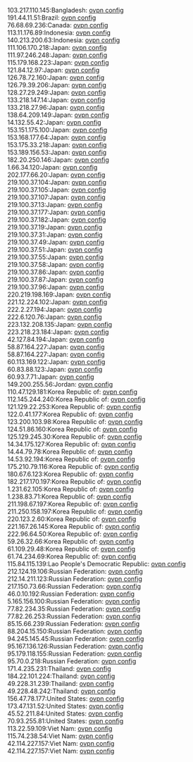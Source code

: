 103.217.110.145:Bangladesh: [ovpn config](vpn/103_217_110_145.ovpn)  
191.44.11.51:Brazil: [ovpn config](vpn/191_44_11_51.ovpn)  
76.68.69.236:Canada: [ovpn config](vpn/76_68_69_236.ovpn)  
113.11.176.89:Indonesia: [ovpn config](vpn/113_11_176_89.ovpn)  
140.213.200.63:Indonesia: [ovpn config](vpn/140_213_200_63.ovpn)  
111.106.170.218:Japan: [ovpn config](vpn/111_106_170_218.ovpn)  
111.97.246.248:Japan: [ovpn config](vpn/111_97_246_248.ovpn)  
115.179.168.223:Japan: [ovpn config](vpn/115_179_168_223.ovpn)  
121.84.12.97:Japan: [ovpn config](vpn/121_84_12_97.ovpn)  
126.78.72.160:Japan: [ovpn config](vpn/126_78_72_160.ovpn)  
126.79.39.206:Japan: [ovpn config](vpn/126_79_39_206.ovpn)  
128.27.29.249:Japan: [ovpn config](vpn/128_27_29_249.ovpn)  
133.218.147.14:Japan: [ovpn config](vpn/133_218_147_14.ovpn)  
133.218.27.96:Japan: [ovpn config](vpn/133_218_27_96.ovpn)  
138.64.209.149:Japan: [ovpn config](vpn/138_64_209_149.ovpn)  
14.132.55.42:Japan: [ovpn config](vpn/14_132_55_42.ovpn)  
153.151.175.100:Japan: [ovpn config](vpn/153_151_175_100.ovpn)  
153.168.177.64:Japan: [ovpn config](vpn/153_168_177_64.ovpn)  
153.175.33.218:Japan: [ovpn config](vpn/153_175_33_218.ovpn)  
153.189.156.53:Japan: [ovpn config](vpn/153_189_156_53.ovpn)  
182.20.250.146:Japan: [ovpn config](vpn/182_20_250_146.ovpn)  
1.66.34.120:Japan: [ovpn config](vpn/1_66_34_120.ovpn)  
202.177.66.20:Japan: [ovpn config](vpn/202_177_66_20.ovpn)  
219.100.37.104:Japan: [ovpn config](vpn/219_100_37_104.ovpn)  
219.100.37.105:Japan: [ovpn config](vpn/219_100_37_105.ovpn)  
219.100.37.107:Japan: [ovpn config](vpn/219_100_37_107.ovpn)  
219.100.37.13:Japan: [ovpn config](vpn/219_100_37_13.ovpn)  
219.100.37.177:Japan: [ovpn config](vpn/219_100_37_177.ovpn)  
219.100.37.182:Japan: [ovpn config](vpn/219_100_37_182.ovpn)  
219.100.37.19:Japan: [ovpn config](vpn/219_100_37_19.ovpn)  
219.100.37.31:Japan: [ovpn config](vpn/219_100_37_31.ovpn)  
219.100.37.49:Japan: [ovpn config](vpn/219_100_37_49.ovpn)  
219.100.37.51:Japan: [ovpn config](vpn/219_100_37_51.ovpn)  
219.100.37.55:Japan: [ovpn config](vpn/219_100_37_55.ovpn)  
219.100.37.58:Japan: [ovpn config](vpn/219_100_37_58.ovpn)  
219.100.37.86:Japan: [ovpn config](vpn/219_100_37_86.ovpn)  
219.100.37.87:Japan: [ovpn config](vpn/219_100_37_87.ovpn)  
219.100.37.96:Japan: [ovpn config](vpn/219_100_37_96.ovpn)  
220.219.198.169:Japan: [ovpn config](vpn/220_219_198_169.ovpn)  
221.12.224.102:Japan: [ovpn config](vpn/221_12_224_102.ovpn)  
222.2.27.194:Japan: [ovpn config](vpn/222_2_27_194.ovpn)  
222.6.120.76:Japan: [ovpn config](vpn/222_6_120_76.ovpn)  
223.132.208.135:Japan: [ovpn config](vpn/223_132_208_135.ovpn)  
223.218.23.184:Japan: [ovpn config](vpn/223_218_23_184.ovpn)  
42.127.84.194:Japan: [ovpn config](vpn/42_127_84_194.ovpn)  
58.87.164.227:Japan: [ovpn config](vpn/58_87_164_227.ovpn)  
58.87.164.227:Japan: [ovpn config](vpn/58_87_164_227.ovpn)  
60.113.169.122:Japan: [ovpn config](vpn/60_113_169_122.ovpn)  
60.83.88.123:Japan: [ovpn config](vpn/60_83_88_123.ovpn)  
60.93.7.71:Japan: [ovpn config](vpn/60_93_7_71.ovpn)  
149.200.255.56:Jordan: [ovpn config](vpn/149_200_255_56.ovpn)  
110.47.129.181:Korea Republic of: [ovpn config](vpn/110_47_129_181.ovpn)  
112.145.244.240:Korea Republic of: [ovpn config](vpn/112_145_244_240.ovpn)  
121.129.22.253:Korea Republic of: [ovpn config](vpn/121_129_22_253.ovpn)  
122.0.41.177:Korea Republic of: [ovpn config](vpn/122_0_41_177.ovpn)  
123.200.103.98:Korea Republic of: [ovpn config](vpn/123_200_103_98.ovpn)  
124.51.86.160:Korea Republic of: [ovpn config](vpn/124_51_86_160.ovpn)  
125.129.245.30:Korea Republic of: [ovpn config](vpn/125_129_245_30.ovpn)  
14.34.175.127:Korea Republic of: [ovpn config](vpn/14_34_175_127.ovpn)  
14.44.79.78:Korea Republic of: [ovpn config](vpn/14_44_79_78.ovpn)  
14.53.92.194:Korea Republic of: [ovpn config](vpn/14_53_92_194.ovpn)  
175.210.79.116:Korea Republic of: [ovpn config](vpn/175_210_79_116.ovpn)  
180.67.6.123:Korea Republic of: [ovpn config](vpn/180_67_6_123.ovpn)  
182.217.170.197:Korea Republic of: [ovpn config](vpn/182_217_170_197.ovpn)  
1.231.62.105:Korea Republic of: [ovpn config](vpn/1_231_62_105.ovpn)  
1.238.83.71:Korea Republic of: [ovpn config](vpn/1_238_83_71.ovpn)  
211.198.67.197:Korea Republic of: [ovpn config](vpn/211_198_67_197.ovpn)  
211.250.158.197:Korea Republic of: [ovpn config](vpn/211_250_158_197.ovpn)  
220.123.2.60:Korea Republic of: [ovpn config](vpn/220_123_2_60.ovpn)  
221.167.26.145:Korea Republic of: [ovpn config](vpn/221_167_26_145.ovpn)  
222.96.64.50:Korea Republic of: [ovpn config](vpn/222_96_64_50.ovpn)  
59.26.32.66:Korea Republic of: [ovpn config](vpn/59_26_32_66.ovpn)  
61.109.29.48:Korea Republic of: [ovpn config](vpn/61_109_29_48.ovpn)  
61.74.234.69:Korea Republic of: [ovpn config](vpn/61_74_234_69.ovpn)  
115.84.115.139:Lao People's Democratic Republic: [ovpn config](vpn/115_84_115_139.ovpn)  
212.124.19.106:Russian Federation: [ovpn config](vpn/212_124_19_106.ovpn)  
212.14.211.123:Russian Federation: [ovpn config](vpn/212_14_211_123.ovpn)  
217.150.73.66:Russian Federation: [ovpn config](vpn/217_150_73_66.ovpn)  
46.0.10.192:Russian Federation: [ovpn config](vpn/46_0_10_192.ovpn)  
5.165.156.100:Russian Federation: [ovpn config](vpn/5_165_156_100.ovpn)  
77.82.234.35:Russian Federation: [ovpn config](vpn/77_82_234_35.ovpn)  
77.82.26.253:Russian Federation: [ovpn config](vpn/77_82_26_253.ovpn)  
85.15.66.239:Russian Federation: [ovpn config](vpn/85_15_66_239.ovpn)  
88.204.15.150:Russian Federation: [ovpn config](vpn/88_204_15_150.ovpn)  
94.245.145.45:Russian Federation: [ovpn config](vpn/94_245_145_45.ovpn)  
95.167.136.126:Russian Federation: [ovpn config](vpn/95_167_136_126.ovpn)  
95.179.118.155:Russian Federation: [ovpn config](vpn/95_179_118_155.ovpn)  
95.70.0.218:Russian Federation: [ovpn config](vpn/95_70_0_218.ovpn)  
171.4.235.231:Thailand: [ovpn config](vpn/171_4_235_231.ovpn)  
184.22.101.224:Thailand: [ovpn config](vpn/184_22_101_224.ovpn)  
49.228.31.239:Thailand: [ovpn config](vpn/49_228_31_239.ovpn)  
49.228.48.242:Thailand: [ovpn config](vpn/49_228_48_242.ovpn)  
156.47.78.177:United States: [ovpn config](vpn/156_47_78_177.ovpn)  
173.47.131.52:United States: [ovpn config](vpn/173_47_131_52.ovpn)  
45.52.211.84:United States: [ovpn config](vpn/45_52_211_84.ovpn)  
70.93.255.81:United States: [ovpn config](vpn/70_93_255_81.ovpn)  
113.22.59.109:Viet Nam: [ovpn config](vpn/113_22_59_109.ovpn)  
115.74.238.54:Viet Nam: [ovpn config](vpn/115_74_238_54.ovpn)  
42.114.227.157:Viet Nam: [ovpn config](vpn/42_114_227_157.ovpn)  
42.114.227.157:Viet Nam: [ovpn config](vpn/42_114_227_157.ovpn)  
